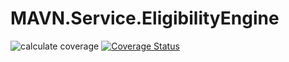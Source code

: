 # MAVN.Service.EligibilityEngine

![calculate coverage](https://github.com/OpenMAVN/MAVN.Service.EligibilityEngine/workflows/calculate%20coverage/badge.svg)
[![Coverage Status](https://coveralls.io/repos/github/OpenMAVN/MAVN.Service.EligibilityEngine/badge.svg?branch=master)](https://coveralls.io/github/OpenMAVN/MAVN.Service.EligibilityEngine?branch=master)

